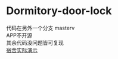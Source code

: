# Dormitory-door-lock
代码在另外一个分支 masterv<br />
APP不开源<br />
其余代码没问题皆可复现<br />
[宿舍实际演示](https://www.bilibili.com/video/BV1Dr4y117cD/?vd_source=113ed443fffce56dcbb3fa5714926d19)
